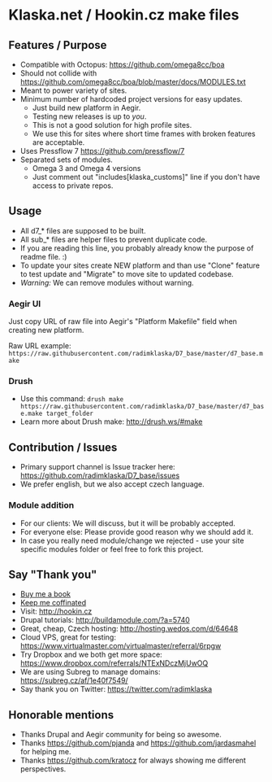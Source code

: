 # Klaska.net / Hookin.cz make files

## Features / Purpose

* Compatible with Octopus: https://github.com/omega8cc/boa
* Should not collide with https://github.com/omega8cc/boa/blob/master/docs/MODULES.txt
* Meant to power variety of sites.
* Minimum number of hardcoded project versions for easy updates.
  * Just build new platform in Aegir.
  * Testing new releases is up to *you*.
  * This is not a good solution for high profile sites.
  * We use this for sites where short time frames with broken features are acceptable.
* Uses Pressflow 7 https://github.com/pressflow/7
* Separated sets of modules.
  * Omega 3 and Omega 4 versions
  * Just comment out "includes[klaska_customs]" line if you don't have access to private repos.

## Usage

* All d7_* files are supposed to be built.
* All sub_* files are helper files to prevent duplicate code.
* If you are reading this line, you probably already know the purpose of readme file. :)
* To update your sites create NEW platform and than use "Clone" feature to test update and "Migrate" to move site to updated codebase.
* *Warning:* We can remove modules without warning.

### Aegir UI

Just copy URL of raw file into Aegir's "Platform Makefile" field when creating new platform.

Raw URL example: `https://raw.githubusercontent.com/radimklaska/D7_base/master/d7_base.make`

### Drush

* Use this command: `drush make https://raw.githubusercontent.com/radimklaska/D7_base/master/d7_base.make target_folder`
* Learn more about Drush make: http://drush.ws/#make

## Contribution / Issues

* Primary support channel is Issue tracker here: https://github.com/radimklaska/D7_base/issues
* We prefer english, but we also accept czech language.

### Module addition

* For our clients: We will discuss, but it will be probably accepted.
* For everyone else: Please provide good reason why we should add it.
* In case you really need module/change we rejected - use your site specific modules folder or feel free to fork this project.

## Say "Thank you"

* [Buy me a book](https://www.paypal.com/cgi-bin/webscr?cmd=_donations&business=5QQNR98LZBJQS&lc=US&item_name=Klaska%2enet&item_number=github%2dd7make&currency_code=USD&bn=PP%2dDonationsBF%3abtn_donate_SM%2egif%3aNonHosted)
* [Keep me coffinated](https://www.gittip.com/radimklaska/)
* Visit: http://hookin.cz
* Drupal tutorials: http://buildamodule.com/?a=5740
* Great, cheap, Czech hosting: http://hosting.wedos.com/d/64648
* Cloud VPS, great for testing: https://www.virtualmaster.com/virtualmaster/referral/6rpgw
* Try Dropbox and we both get more space: https://www.dropbox.com/referrals/NTExNDczMjUwOQ
* We are using Subreg to manage domains: https://subreg.cz/af/1e40f7549/
* Say thank you on Twitter: https://twitter.com/radimklaska

## Honorable mentions

* Thanks Drupal and Aegir community for being so awesome.
* Thanks https://github.com/pjanda and https://github.com/jardasmahel for helping me.
* Thanks https://github.com/kratocz for always showing me different perspectives.